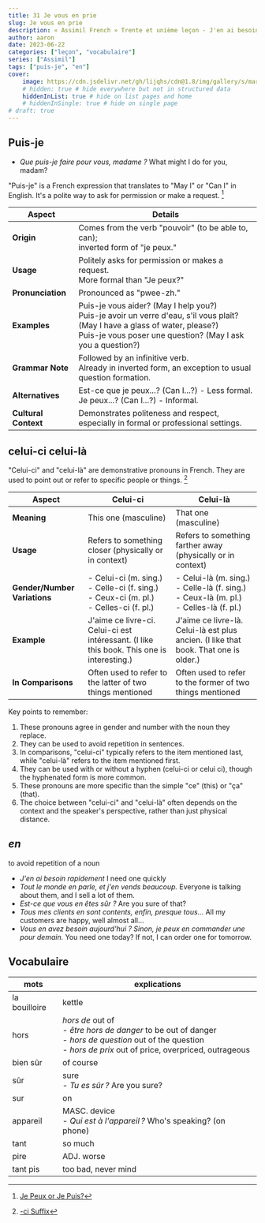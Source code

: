 ```yaml
---
title: 31 Je vous en prie
slug: Je vous en prie
description: « Assimil French » Trente et unième leçon - J'en ai besoin rapidement
author: aaron
date: 2023-06-22
categories: ["leçon", "vocabulaire"]
series: ["Assimil"]
tags: ["puis-je", "en"]
cover: 
    image: https://cdn.jsdelivr.net/gh/lijqhs/cdn@1.8/img/gallery/s/markus-spiske-BTKF6G-O8fU-unsplash.jpg
    # hidden: true # hide everywhere but not in structured data
    hiddenInList: true # hide on list pages and home
    # hiddenInSingle: true # hide on single page
# draft: true
---
```


## Puis-je

- *Que puis-je faire pour vous, madame ?* What might I do for you, madam?

"Puis-je" is a French expression that translates to "May I" or "Can I" in English. It's a polite way to ask for permission or make a request. [^1]

| Aspect            | Details                                                                                  |
|-------------------|------------------------------------------------------------------------------------------|
| **Origin**         | Comes from the verb "pouvoir" (to be able to, can); <br> inverted form of "je peux."        |
| **Usage**          | Politely asks for permission or makes a request.<br> More formal than "Je peux?"     |
| **Pronunciation**  | Pronounced as "pwee-zh."                                                                |
| **Examples**       | Puis-je vous aider? (May I help you?)<br> Puis-je avoir un verre d'eau, s'il vous plaît? (May I have a glass of water, please?)<br> Puis-je vous poser une question? (May I ask you a question?) |
| **Grammar Note**   | Followed by an infinitive verb.<br> Already in inverted form, an exception to usual question formation. |
| **Alternatives**   | Est-ce que je peux...? (Can I...?) - Less formal.<br> Je peux...? (Can I...?) - Informal. |
| **Cultural Context** | Demonstrates politeness and respect, especially in formal or professional settings.     |

[^1]: [Je Peux or Je Puis?](https://french.yabla.com/lesson-Je-Peux-or-Je-Puis-1039)

## celui-ci celui-là

"Celui-ci" and "celui-là" are demonstrative pronouns in French. They are used to point out or refer to specific people or things. [^2]

| Aspect | Celui-ci | Celui-là |
|--------|----------|----------|
| **Meaning** | This one (masculine) | That one (masculine) |
| **Usage** | Refers to something closer (physically or in context) | Refers to something farther away (physically or in context) |
| **Gender/Number Variations** | - Celui-ci (m. sing.)<br>- Celle-ci (f. sing.)<br>- Ceux-ci (m. pl.)<br>- Celles-ci (f. pl.) | - Celui-là (m. sing.)<br>- Celle-là (f. sing.)<br>- Ceux-là (m. pl.)<br>- Celles-là (f. pl.) |
| **Example** | J'aime ce livre-ci. Celui-ci est intéressant. (I like this book. This one is interesting.) | J'aime ce livre-là. Celui-là est plus ancien. (I like that book. That one is older.) |
| **In Comparisons** | Often used to refer to the latter of two things mentioned | Often used to refer to the former of two things mentioned |

Key points to remember:

1. These pronouns agree in gender and number with the noun they replace.
2. They can be used to avoid repetition in sentences.
3. In comparisons, "celui-ci" typically refers to the item mentioned last, while "celui-là" refers to the item mentioned first.
4. They can be used with or without a hyphen (celui-ci or celui ci), though the hyphenated form is more common.
5. These pronouns are more specific than the simple "ce" (this) or "ça" (that).
6. The choice between "celui-ci" and "celui-là" often depends on the context and the speaker's perspective, rather than just physical distance.

[^2]: [-ci Suffix](https://www.lawlessfrench.com/vocabulary/suffix-ci/)

## *en*

to avoid repetition of a noun

- *J'en ai besoin rapidement* I need one quickly
- *Tout le monde en parle, et j'en vends beaucoup.* Everyone is talking about them, and I sell a lot of them.
- *Est-ce que vous en êtes sûr ?* Are you sure of that?
- *Tous mes clients en sont contents, enfin, presque tous...* All my customers are happy, well almost all...
- *Vous en avez besoin aujourd'hui ? Sinon, je peux en commander une pour demain.* You need one today? If not, I can order one for tomorrow.

## Vocabulaire

| mots | explications |
| ---- | ---- |
| la bouilloire | kettle |
| hors | *hors de* out of <br> - *être hors de danger* to be out of danger <br> - *hors de question* out of the question <br> - *hors de prix* out of price, overpriced, outrageous |
| bien sûr | of course |
| sûr | sure <br> - *Tu es sûr ?* Are you sure? |
| sur | on |
| appareil | MASC. device <br>- *Qui est à l'appareil ?* Who's speaking? (on phone) |
| tant | so much |
| pire | ADJ. worse |
| tant pis | too bad, never mind |